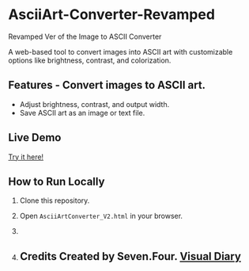 # AsciiArt-Converter-Revamped 
Revamped Ver of the Image to ASCII Converter 

A web-based tool to convert images into ASCII art with customizable options like brightness, contrast, and colorization. 

## Features - Convert images to ASCII art. 
- Adjust brightness, contrast, and output width.
- Save ASCII art as an image or text file.

## Live Demo 
[Try it here!](https://zhihong141.github.io/AsciiArt-Converter-Revamped//) 

## How to Run Locally 
1. Clone this repository. 

2. Open `AsciiArtConverter_V2.html` in your browser.
3.
4. ## Credits Created by Seven.Four. [Visual Diary](https://linktr.ee/seven.four/)
